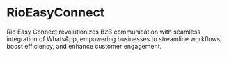# RioEasyConnect
Rio Easy Connect revolutionizes B2B communication with seamless integration of WhatsApp, empowering businesses to streamline workflows, boost efficiency, and enhance customer engagement. 
